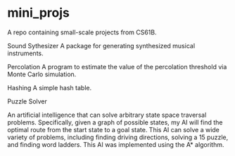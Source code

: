# mini_projs
A repo containing small-scale projects from CS61B. 

Sound Sythesizer
A package for generating synthesized musical instruments.

Percolation 
A program to estimate the value of the percolation threshold via Monte Carlo simulation.

Hashing
A simple hash table.

Puzzle Solver

An artificial intelligence that can solve arbitrary state space traversal problems. Specifically, given a graph of possible states, my AI will find the optimal route from the start state to a goal state.
This AI can solve a wide variety of problems, including finding driving directions, solving a 15 puzzle, and finding word ladders. This AI was implemented using the A* algorithm. 
